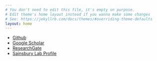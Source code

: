 ```yaml
---
# You don't need to edit this file, it's empty on purpose.
# Edit theme's home layout instead if you wanna make some changes
# See: https://jekyllrb.com/docs/themes/#overriding-theme-defaults
layout: home
---
```


<div class="navbar">
  <div class="navbar-inner">
      <ul class="nav">
          <li><a href="https://github.com/jfwalker">Github</a></li>
          <li><a href="https://scholar.google.com/citations?user=hSrEx9oAAAAJ&hl=en&oi=ao">Google Scholar</a></li>
          <li><a href="https://www.researchgate.net/profile/Joseph_Walker22">ResearchGate</a></li>
          <li><a href="https://www.slcu.cam.ac.uk/people/walker-joseph">Sainsbury Lab Profile</a></li>
      </ul>
  </div>
</div>
